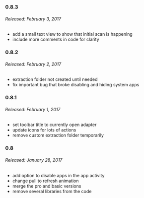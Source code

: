 ### 0.8.3
###### Released: February 3, 2017
* add a small text view to show that initial scan is happening
* include more comments in code for clarity

### 0.8.2
###### Released: February 2, 2017
* extraction folder not created until needed
* fix important bug that broke disabling and hiding system apps

### 0.8.1
###### Released: February 1, 2017
* set toolbar title to currently open adapter
* update icons for lots of actions
* remove custom extraction folder temporarily

### 0.8
###### Released: January 28, 2017
* add option to disable apps in the app activity
* change pull to refresh animation
* merge the pro and basic versions
* remove several libraries from the code